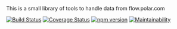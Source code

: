 This is a small library of tools to handle data from flow.polar.com

[![Build Status](https://travis-ci.com/donmahallem/FlowApiTypes.svg?branch=master)](https://travis-ci.com/donmahallem/FlowApiTypes) [![Coverage Status](https://coveralls.io/repos/github/donmahallem/FlowApiTypes/badge.svg?branch=master)](https://coveralls.io/github/donmahallem/FlowApiTypes?branch=master) [![npm version](https://badge.fury.io/js/%40donmahallem%2Fflow-api-types.svg)](https://badge.fury.io/js/%40donmahallem%2Fflow-api-types) [![Maintainability](https://api.codeclimate.com/v1/badges/f20f120f5f2a5d0104c8/maintainability)](https://codeclimate.com/github/donmahallem/FlowApiTypes/maintainability)